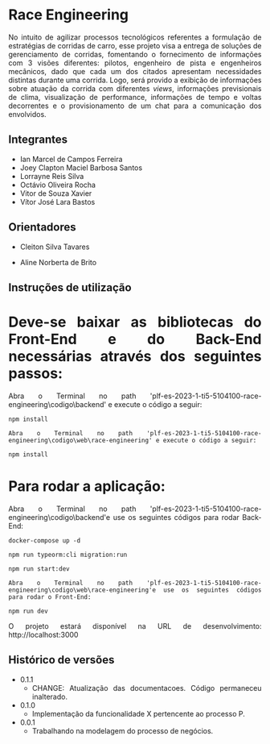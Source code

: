 <div align="justify">

# Race Engineering

No intuito de agilizar processos tecnológicos referentes a formulação de estratégias de corridas de carro, esse projeto visa a entrega de soluções de gerenciamento de corridas, fomentando o fornecimento de informações com 3 visões diferentes: pilotos, engenheiro de pista e engenheiros mecânicos, dado que cada um dos citados apresentam necessidades distintas durante uma corrida. Logo, será provido a exibição de informações sobre atuação da corrida com diferentes *views*, informações previsionais de clima, visualização de performance, informações de tempo e voltas decorrentes e o provisionamento de um chat para a comunicação dos envolvidos.

## Integrantes


* Ian Marcel de Campos Ferreira
* Joey Clapton Maciel Barbosa Santos
* Lorrayne Reis Silva
* Octávio Oliveira Rocha
* Vitor de Souza Xavier
* Vítor José Lara Bastos

## Orientadores

* Cleiton Silva Tavares

* Aline Norberta de Brito

## Instruções de utilização


# Deve-se baixar as bibliotecas do Front-End e do Back-End necessárias através dos seguintes passos:
  Abra o Terminal no path 'plf-es-2023-1-ti5-5104100-race-engineering\codigo\backend' e execute o código a seguir:
  
    npm install
    
    Abra o Terminal no path 'plf-es-2023-1-ti5-5104100-race-engineering\codigo\web\race-engineering' e execute o código a seguir:
  
    npm install
    
    
# Para rodar a aplicação:
  Abra o Terminal no path 'plf-es-2023-1-ti5-5104100-race-engineering\codigo\backend'e use os seguintes códigos para rodar Back-End:
  
    docker-compose up -d 
    
    npm run typeorm:cli migration:run
    
    npm run start:dev
    
    Abra o Terminal no path 'plf-es-2023-1-ti5-5104100-race-engineering\codigo\web\race-engineering'e use os seguintes códigos para rodar o Front-End:
    
    npm run dev
    
O projeto estará disponível na URL de desenvolvimento: http://localhost:3000

## Histórico de versões

* 0.1.1
    * CHANGE: Atualização das documentacoes. Código permaneceu inalterado.
* 0.1.0
    * Implementação da funcionalidade X pertencente ao processo P.
* 0.0.1
    * Trabalhando na modelagem do processo de negócios.
   
</div>

